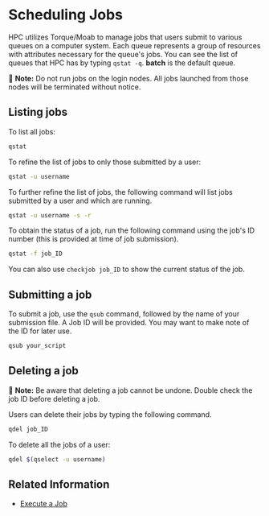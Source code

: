 # Scheduling Jobs

HPC utilizes Torque/Moab to manage jobs that users submit to various queues on a computer system. Each queue represents a group of resources with attributes necessary for the queue's jobs. You can see the list of queues that HPC has by typing `qstat -q`. **batch** is the default queue.

📝 **Note:** Do not run jobs on the login nodes. All jobs launched from those nodes will be terminated without notice.

## Listing jobs

To list all jobs:

```bash
qstat
```

To refine the list of jobs to only those submitted by a user:

```bash
qstat -u username
```

To further refine the list of jobs, the following command will list jobs submitted by a user and which are running.

```bash
qstat -u username -s -r
```

To obtain the status of a job, run the following command using the job's ID number (this is provided at time of job submission).

```bash
qstat -f job_ID
```

You can also use `checkjob job_ID` to show the current status of the job.

## Submitting a job

To submit a job, use the `qsub` command, followed by the name of your submission file. A Job ID will be provided. You may want to make note of the ID for later use.

```bash
qsub your_script
```

## Deleting a job

📝 **Note:** Be aware that deleting a job cannot be undone. Double check the job ID before deleting a job.

Users can delete their jobs by typing the following command.

```bash
qdel job_ID
```

To delete all the jobs of a user:

```bash
qdel $(qselect -u username)
```

## Related Information

- [Execute a Job](../how-to-use/execute-a-job.md)
